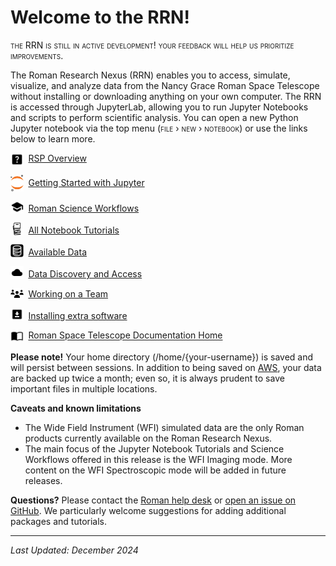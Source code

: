 # Welcome to the RRN!

<span style="font-variant:small-caps;">the RRN is still in active development! your feedback will help us prioritize improvements.</span>


The Roman Research Nexus (RRN) enables you to access, simulate, visualize, and analyze data from the Nancy Grace Roman Space Telescope without installing or downloading anything on your own computer. The RRN is accessed through JupyterLab, allowing you to run Jupyter Notebooks and scripts to perform scientific analysis.
You can open a new Python Jupyter notebook via the top menu (<span style="font-variant:small-caps;">file › new › notebook</span>)
or use the links below to learn more.

<img src="../images/icons/question_mark.svg" style="vertical-align: middle; width:1.5em; margin-right:0.25em;"/> [RSP Overview](../markdown/what-is-rsp.md)


<img src="../images/icons/jupyter.svg" style="vertical-align: middle; width:1.5em; margin-right:0.25em;"/> [Getting Started with Jupyter](../markdown/jupyter.md)

<img src="../images/icons/learning.svg" style="vertical-align: bottom; width:1.5em; margin-right:0.25em;"/> [Roman Science Workflows](../markdown/workflows.md)

<img src="../images/icons/book-stack.svg" style="vertical-align: bottom; width:1.5em; margin-right:0.25em;"/> [All Notebook Tutorials](../markdown/tutorials.md)

<img src="../images/icons/database.svg" style="vertical-align: bottom; width:1.5em; margin-right:0.25em;"/> [Available Data](../markdown/simulated-data.md)

<img src="../images/icons/cloud_download.svg" style="vertical-align: bottom; width:1.5em; margin-right:0.25em;"/> [Data Discovery and Access](../content/notebooks/data_discovery_and_access/data_discovery_and_access.ipynb)

<img src="../images/icons/team.svg" style="vertical-align: bottom; width:1.5em; margin-right:0.25em;"/> [Working on a Team](../markdown/teams.md)

<img src="../images/icons/download.svg" style="vertical-align: bottom; width:1.5em; margin-right:0.25em;"/> [Installing extra software](../markdown/software.md)

<img src="../images/icons/book.svg" style="vertical-align: middle; width:1.5em; margin-right:0.25em;"/> [Roman Space Telescope Documentation Home](https://roman-docs.stsci.edu/)

**Please note!** Your home directory (/home/{your-username}) is saved and will persist between sessions. In addition to being saved on [AWS](https://aws.amazon.com/what-is-aws/), your data are backed up twice a month; even so, it is always prudent to save important files in multiple locations.

**Caveats and known limitations**
- The Wide Field Instrument (WFI) simulated data are the only Roman products currently available on the Roman Research Nexus.
- The main focus of the Jupyter Notebook Tutorials and Science Workflows offered in this release is the WFI Imaging mode. More content on the WFI Spectroscopic mode will be added in future releases.

**Questions?** Please contact the [Roman help desk](https://stsci.service-now.com/roman) or [open an issue on GitHub](https://github.com/spacetelescope/roman_notebooks). We particularly welcome suggestions for adding additional packages and tutorials.

---
*Last Updated: December 2024*
